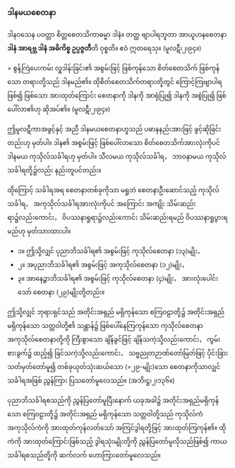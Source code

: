 ### ဒါနမယစေတနာ

ဒါနဝသေန ပဝတ္တာ စိတ္တစေတသိကာဓမ္မာ ဒါနံ။ တတ္ထ ဗျာပါရဘူတာ အာယူဟနစေတနာ **ဒါနံ အာရဗ္ဘ ဒါနံ အဓိကိစ္စ ဥပ္ပဇ္ဇတီ**တိ ဝုစ္စတိ။ ဧဝံ ဣတရေသု။ (မူလဋီ၊၂၊၉၄။)

= စွန့်ကြဲပေးကမ်း လှူဒါန်းခြင်း၏ အစွမ်းဖြင့် ဖြစ်ကုန်သော စိတ်စေတသိက် ဖြစ်ကုန်သော တရားတို့သည် ဒါနမည်၏။ 
ထိုစိတ်စေတသိက်တရားတို့တွင် ကြောင့်ကြဗျာပါရဖြစ်၍ ဖြစ်သော အားထုတ်ကြောင်း စေတနာကို ဒါနကို အာရုံပြု၍ ဒါနကို အစွဲပြု၍ ဖြစ်ပေါ်လာ၏ဟု ဆိုအပ်၏။ (မူလဋီ၊၂၊၉၄။)

ဤမူလဋီကာအဖွင့်နှင့် အညီ ဒါနမယစေတနာဟူသည် ပဓာနနည်းအားဖြင့် ဖွင့်ဆိုခြင်းတည်းဟု မှတ်ပါ။ 
ဒါန၏ အစွမ်းဖြင့် ဖြစ်ပေါ်လာသော စိတ်စေတသိက်အားလုံးကိုပင် ဒါနမယ ကုသိုလ်သင်္ခါရဟု မှတ်ပါ။ 
သီလမယ ကုသိုလ်သင်္ခါရ， ဘာဝနာမယ ကုသိုလ်သင်္ခါရတို့၌လည်း နည်းတူပင်တည်း။

ထိုကြောင့် သင်္ခါရအရ စေတနာတစ်ခုကိုသာ မရှုဘဲ စေတနာဦးဆောင်သည့် ကုသိုလ်သင်္ခါရ， အကုသိုလ်သင်္ခါရအားလုံးကိုပင် အကြောင်း အကျိုး သိမ်းဆည်းရာ၌လည်းကောင်း， ဝိပဿနာရှုရာ၌လည်းကောင်း သိမ်းဆည်းရမည် ဝိပဿနာရှုပွားရမည်ဟု မှတ်သားထားပါ။

- ၁။ ဤသို့လျှင် ပုညာဘိသင်္ခါရ၏ အစွမ်းဖြင့် ကုသိုလ်စေတနာ (၁၃)မျိုး，
- ၂။ အပုညာဘိသင်္ခါရ၏ အစွမ်းဖြင့် အကုသိုလ်စေတနာ (၁၂)မျိုး，
- ၃။ အာနေဉ္ဇာဘိသင်္ခါရ၏ အစွမ်းဖြင့် ကုသိုလ်စေတနာ (၄)မျိုး， အားလုံးပေါင်းသော် စေတနာ (၂၉)မျိုးတို့တည်း။

ဤသို့လျှင် ဘုရားရှင်သည် အတိုင်းအရှည် မရှိကုန်သော စကြဝဠာတို့၌ အတိုင်းအရှည် မရှိကုန်သော သတ္တဝါတို့၏ သန္တာန်၌ ဖြစ်ပေါ်နေကြကုန်သော ကုသိုလ်စေတနာ အကုသိုလ်စေတနာတို့ကို ကြီးစွာသော ချိန်ခွင်ဖြင့် ချိန်သကဲ့သို့လည်းကောင်း， ကွမ်းစားခွက်၌ ထည့်၍ ခြင်သကဲ့သို့လည်းကောင်း， သဗ္ဗညုတဉာဏ်တော်မြတ်ဖြင့် ပိုင်းခြားသတ်မှတ်တော်မူ၍ တစ်ခုယုတ်သုံးဆယ်သော (=၂၉-မျိုး)သော စေတနာကိုသာလျှင် သင်္ခါရအဖြစ် ညွှန်ကြား ပြသတော်မူလေသည်။ (အဘိ၊ဋ္ဌ၊၂၊၁၃၆။)

ပုညာဘိသင်္ခါရစသည်ကို ညွှန်ပြတော်မူပြီးနောက် ယခုအခါ၌ အတိုင်းအရှည်မရှိကုန်သော စကြဝဠာတို့၌ အတိုင်းအရှည် မရှိကုန်သော သတ္တဝါတို့သည် ကုသိုလ်ကံ အကုသိုလ်ကံကို အားထုတ်ကုန်လတ်သော် အကြင်ဒွါရတို့ဖြင့် အားထုတ်ကြကုန်၏။ 
ထိုကံကို အားထုတ်ကြောင်းဖြစ်သည့် ဒွါရသုံးမျိုးတို့ကို ညွှန်ပြတော်မူလိုသည်ဖြစ်၍ ကာယသင်္ခါရစသည်တို့ကို ဆက်လက် ဟောကြားတော်မူလေသည်။

